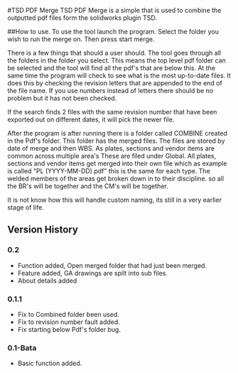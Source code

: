 #TSD PDF Merge
TSD PDF Merge is a simple that is used to combine the outputted pdf files form the solidworks plugin TSD. 

##How to use.
To use the tool launch the program. Select the folder you wish to run the merge on. Then press start merge.

There is a few things that should a user should. The tool goes through all the folders in the folder you select. This means the top level pdf folder can be selected and the tool will find all the pdf's that are below this. At the same time the program will check to see what is the most up-to-date files. It does this by checking the revision letters that are appended to the end of the file name. If you use numbers instead of letters there should be no problem but it has not been checked.

If the search finds 2 files with the same revision number that have been exported out on different dates, it will pick the newer file. 

After the program is after running there is a folder called COMBINE created in the Pdf's folder. This folder has the merged files. The files are stored by date of merge and then WBS. As plates, sections and vendor items are common across multiple area's These are filed under Global. All plates, sections and vendor items get merged into their own file which as example is called "PL (YYYY-MM-DD).pdf" this is the same for each type. The welded members of the areas get broken down in to their discipline. so all the BR's will be together and the CM's will be together.

It is not know how this will handle custom naming, its still in a very earlier stage of life.

## Version History
### 0.2
- Function added, Open merged folder that had just been merged. 
- Feature added, GA drawings are spilt into sub files.
- About details added

### 0.1.1
- Fix to Combined folder been used.
- Fix to revision number fault added.
- Fix starting below Pdf's folder bug.


### 0.1-Bata
- Basic  function added.

